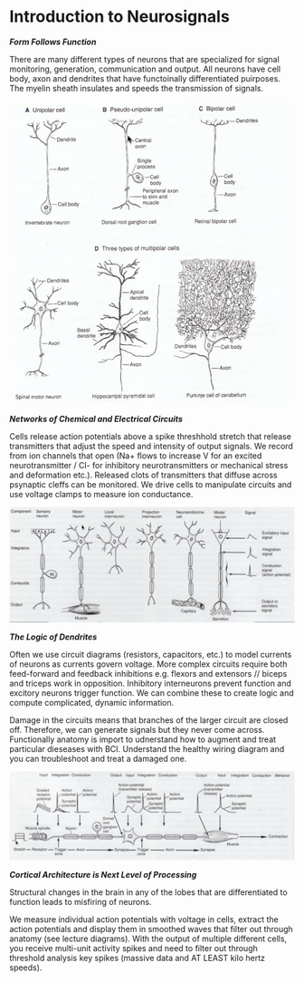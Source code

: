 # Introduction to Neurosignals

***Form Follows Function***
  
There are many different types of neurons that are specialized for signal monitoring, generation, communication and output. All neurons have cell body, axon and dendrites that have functoinally differentiated puirposes. The myelin sheath insulates and speeds the transmission of signals. 

![](/neuronanatomy.png)
  
***Networks of Chemical and Electrical Circuits***

Cells release action potentials above a spike threshhold stretch that release transmitters that adjust the speed and intensity of output signals. We record from ion channels that open (Na+ flows to increase V for an excited neurotransmitter / Cl- for inhibitory neurotransmitters or mechanical stress and deformation etc.). Released clots of transmitters that diffuse across psynaptic cleffs can be monitored. We drive cells to manipulate circuits and use voltage clamps to measure ion conductance. 

![](/neurontypes.png)

***The Logic of Dendrites***

Often we use circuit diagrams (resistors, capacitors, etc.) to model currents of neurons as currents govern voltage. More complex circuits require both feed-forward and feedback inhibitions e.g. flexors and extensors // biceps and triceps work in opposition. Inhibitory interneurons prevent function and excitory neurons trigger function. We can combine these to create logic and compute complicated, dynamic information.

Damage in the circuits means that branches of the larger circuit are closed off. Therefore, we can generate signals but they never come across. Functionally anatomy is import to udnerstand how to augment and treat particular dieseases with BCI. Understand the healthy wiring diagram and you can troubleshoot and treat a damaged one. 

![](/reflexcircuit.png)

***Cortical Architecture is Next Level of Processing***

Structural changes in the brain in any of the lobes that are differentiated to function leads to misfiring of neurons. 

We measure individual action potentials with voltage in cells, extract the action potentials and display them in smoothed waves that filter out through anatomy (see lecture diagrams). With the output of multiple different cells, you receive multi-unit activity spikes and need to filter out through threshold analysis key spikes (massive data and AT LEAST kilo hertz speeds).

  

